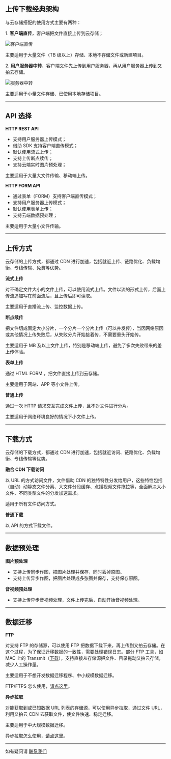 ## 上传下载经典架构

与云存储搭配的使用方式主要有两种：

1\. **客户端直传**，客户端把文件直接上传到云存储；

![客户端直传](http://upyun-assets.b0.upaiyun.com/docs/storage/client_upload.png)

主要适用于大量文件（TB 级以上）存储、本地不存储文件或新建项目。

2\. **用户服务器中转**，客户端文件先上传到用户服务器，再从用户服务器上传到又拍云存储。

![服务器中转](http://upyun-assets.b0.upaiyun.com/docs/storage/server_proxy.png)

主要适用于小量文件存储、已使用本地存储项目。

---------

## API 选择

**HTTP REST API**

- 支持用户服务器上传模式；
- 借助 SDK 支持客户端直传模式；
- 默认使用流式上传；
- 支持上传断点续传；
- 支持云端实时图片预处理；

主要适用于大量大文件传输、移动端上传。

**HTTP FORM API**

- 通过表单（FORM）支持客户端直传模式；
- 支持用户服务器上传模式；
- 默认使用表单上传；
- 支持云端数据预处理；

主要适用于大量小文件传输。

---------

## 上传方式

云存储的上传方式，都通过 CDN 进行加速，包括就近上传、链路优化、负载均衡、专线传输、免费等优势。

**流式上传**

对不确定文件大小的文件上传，可以使用流式上传。文件以流的形式上传，后面上传流追加写在前面流后，且上传后即可读取。

主要适用于直播流上传、监控数据上传。

**断点续传**

把文件切成固定大小分片，一个分片一个分片上传（可以并发传），当因网络原因或其他情况上传失败后，从失败分片开始接着传，不需要重头开始传。

主要适用于 MB 及以上文件上传，特别是移动端上传，避免了多次失败带来的差上传体验。

**表单上传**

通过 HTML FORM ，把文件直接上传到云存储。

主要适用于网站、APP 等小文件上传。

**普通上传**

通过一次 HTTP 请求交互完成文件上传，且不对文件进行分片。

主要适用于网络环境良好的情况下小文件上传。

---------

## 下载方式

云存储的下载方式，都通过 CDN 进行加速，包括就近访问、链路优化、负载均衡、专线传输等优势。

**融合 CDN 下载访问**

以 URL 的方式访问文件，文件借助 CDN 的独特特性分发给用户，这些特性包括（自动）动静态文件分离、大文件分段缓存、点播视频文件拖拉等，全面解决大小文件、不同类型文件的分发加速需求。

适用于所有文件访问方式。

**普通下载**

以 API 的方式下载文件。

---------

## 数据预处理

**图片预处理**

- 支持上传同步作图，把图片处理并保存，同时丢掉原图。
- 支持上传异步作图，把图片处理成多张图并保存，支持保存原图。

**音视频预处理**

- 支持上传异步音视频处理，文件上传完后，自动开始音视频处理。

---------

## 数据迁移

**FTP**

对支持 FTP 的存储源，可以使用 FTP 把数据下载下来，再上传到又拍云存储。在这个过程，为了保证迁移数据的一致性，需要处理错误日志。部分 FTP 工具，如 MAC 上的 Transmit（[下载](https://panic.com/transmit/)），支持直接从存储源把文件、目录拖动又拍云存储，减少人工操作量。

主要适用于不想开发数据迁移程序、中小规模数据迁移。

FTP/FTPS 怎么使用，[请点这里](/api/developer_tools/#ftpftps)。

**异步拉取**

对能获取到或已知数据 URL 列表的存储源，可以使用异步拉取，通过文件 URL，利用又拍云 CDN 去获取文件，使文件快速、稳定迁移。

主要适用于中大规模数据迁移。

异步拉取怎么使用，[请点这里](/cloud/spider/)。

---------

如有疑问请 [联系我们](https://www.upyun.com/about_contact.html)